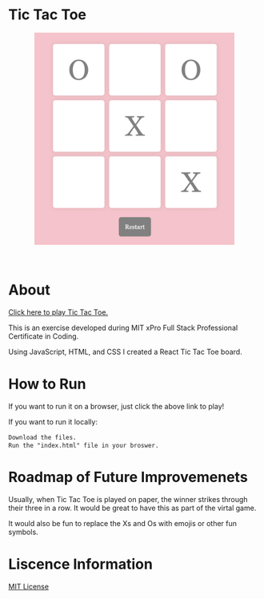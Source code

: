 # Tic Tac Toe

<p align="center"><img width="400" src="tic-tac-toe.png" alt="A pink background with nine white squares to form a tic tac toe board. In gray font, there are some Xs and Os to show a game in progress. At the bottom is a Restart button."> </p><br>

# About

[Click here to play Tic Tac Toe.](https://rainakpuels.github.io/Tic-Tac-Toe)

This is an exercise developed during MIT xPro Full Stack Professional Certificate in Coding.

Using JavaScript, HTML, and CSS I created a React Tic Tac Toe board.
	
# How to Run
If you want to run it on a browser, just click the above link to play! 

If you want to run it locally:

    Download the files.
    Run the "index.html" file in your broswer.

# Roadmap of Future Improvemenets
Usually, when Tic Tac Toe is played on paper, the winner strikes through their three in a row. It would be great to have this as part of the virtal game.

It would also be fun to replace the Xs and Os with emojis or other fun symbols.

# Liscence Information 
[MIT License](https://github.com/rainakpuels/Tic-Tac-Toe/blob/default/LICENSE)

